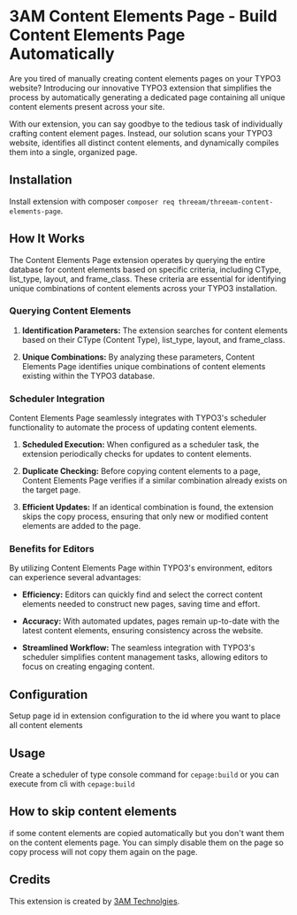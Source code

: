 # 3AM Content Elements Page - Build Content Elements Page Automatically

Are you tired of manually creating content elements pages on your TYPO3 website? Introducing our innovative TYPO3 extension that simplifies the process by automatically generating a dedicated page containing all unique content elements present across your site.

With our extension, you can say goodbye to the tedious task of individually crafting content element pages. Instead, our solution scans your TYPO3 website, identifies all distinct content elements, and dynamically compiles them into a single, organized page.

## Installation

Install extension with composer `composer req threeam/threeam-content-elements-page`.

## How It Works

The Content Elements Page extension operates by querying the entire database for content elements based on specific criteria, including CType, list_type, layout, and frame_class. These criteria are essential for identifying unique combinations of content elements across your TYPO3 installation.

### Querying Content Elements

1. **Identification Parameters:** The extension searches for content elements based on their CType (Content Type), list_type, layout, and frame_class.

2. **Unique Combinations:** By analyzing these parameters, Content Elements Page identifies unique combinations of content elements existing within the TYPO3 database.

### Scheduler Integration

Content Elements Page seamlessly integrates with TYPO3's scheduler functionality to automate the process of updating content elements.

1. **Scheduled Execution:** When configured as a scheduler task, the extension periodically checks for updates to content elements.

2. **Duplicate Checking:** Before copying content elements to a page, Content Elements Page verifies if a similar combination already exists on the target page.

3. **Efficient Updates:** If an identical combination is found, the extension skips the copy process, ensuring that only new or modified content elements are added to the page.

### Benefits for Editors

By utilizing Content Elements Page within TYPO3's environment, editors can experience several advantages:

- **Efficiency:** Editors can quickly find and select the correct content elements needed to construct new pages, saving time and effort.
  
- **Accuracy:** With automated updates, pages remain up-to-date with the latest content elements, ensuring consistency across the website.

- **Streamlined Workflow:** The seamless integration with TYPO3's scheduler simplifies content management tasks, allowing editors to focus on creating engaging content.

## Configuration
Setup page id in extension configuration to the id where you want to place all content elements

## Usage
Create a scheduler of type console command  for `cepage:build` or you can execute from cli with `cepage:build`

## How to skip content elements
if some content elements are copied automatically but you don't want them on the content elements page. You can simply disable them on the page so copy process will not copy them again on the page.

## Credits

This extension is created by [3AM Technolgies](https://3am-tech.com).
